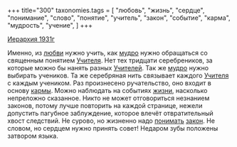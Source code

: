 +++
title="300"
taxonomies.tags = [
 "любовь",
 "жизнь",
 "сердце",
 "понимание",
 "слово",
 "понятие",
 "учитель",
 "закон",
 "событие",
 "карма",
 "мудрость",
 "учение",
]
+++

[Иерархия 1931г](/agni/1931)

Именно, из [любви](/tags/любовь) нужно учить, как [мудро](/tags/мудрость) нужно обращаться со священным понятием [Учителя](/tags/учитель). Нет тех тридцати серебреников, за которые можно бы нанять разных [Учителей](/tags/учитель). Так же [мудро](/tags/мудрость) нужно выбирать учеников. Та же серебряная нить связывает каждого [Учителя](/tags/учитель) с каждым учеником. Раз произнесено ручательство, оно входит в основу [кармы](/tags/карма). Можно наблюдать на событиях [жизни](/tags/жизнь), насколько непреложно сказанное. Никто не может отговориться незнанием законов, потому лучше повторить на каждой странице, нежели допустить пагубное заблуждение, которое влечёт отвратительный хвост следствий. Не сурово, но жизненно надо [понимать](/tags/понимание) [закон](/tags/закон). Не словом, но сердцем нужно принять совет! Недаром зубы положены затвором языка.   

